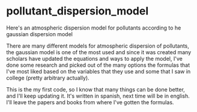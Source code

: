 # pollutant_dispersion_model
Here's an atmospheric dispersion model for pollutants according to he gaussian dispersion model

There are many different models for atmospheric dispersion of pollutants, the gaussian model is one of the most used and since it was created 
many scholars have updated the equations and ways to apply the model, I've done some research and picked out of the many options the formulas that I've most liked 
based on the variables that they use and some that I saw in college (pretty arbitrary actually). 

This is the my first code, so I know that many things can be done better, and I'll keep updating it. 
It's written in spanish, next time will be in english. 
I'll leave the papers and books from where I've gotten the formulas. 


